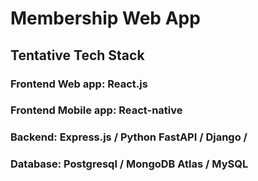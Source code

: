 # Membership Web App

## Tentative Tech Stack

### Frontend Web app: React.js

### Frontend Mobile app: React-native

### Backend: Express.js / Python FastAPI / Django / 

### Database: Postgresql / MongoDB Atlas / MySQL 
